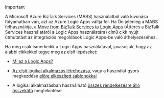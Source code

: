 > [!IMPORTANT]
> A Microsoft Azure BizTalk Services (MABS) használatból való kivonása folyamatban van, azt az Azure Logic Apps váltja fel. Ha Ön jelenleg a MABS felhasználója, a [Move from BizTalk Services to Logic Apps](../articles/logic-apps/logic-apps-move-from-mabs.md) (Áttérés a BizTalk Services használatáról a Logic Apps használatára) című cikk nyújt útmutatást az integrációs megoldások Logic Apps-be való áthelyezéséhez. 
> 
> Ha még csak ismerkedik a Logic Apps használatával, javasoljuk, hogy az alábbi cikkekkel tegye meg az első lépéseket: 
> 
> - [Mi az a Logic Apps?](../articles/logic-apps/logic-apps-what-are-logic-apps.md)  
> 
> - [Az első logikai alkalmazás létrehozása](../articles/logic-apps/logic-apps-create-a-logic-app.md), vagy a használat gyors megkezdése [előre elkészített sablonokkal](../articles/logic-apps/logic-apps-use-logic-app-templates.md)  
> 
> - A logikai alkalmazásban használható [összes rendelkezésre álló összekötő](../articles/connectors/apis-list.md) megtekintése
